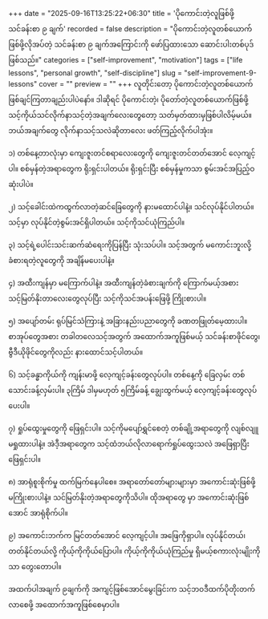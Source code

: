 +++
date = "2025-09-16T13:25:22+06:30"
title = 'ပိုကောင်းတဲ့လူဖြစ်ဖို့ သင်ခန်းစာ ၉ ချက်'
recorded = false
description = "ပိုကောင်းတဲ့လူတစ်ယောက်ဖြစ်ဖို့လိုအပ်တဲ့ သင်ခန်းစာ ၉ ချက်အကြောင်းကို ဖော်ပြထားသော ဆောင်းပါးတစ်ပုဒ်ဖြစ်သည်။"
categories = ["self-improvement", "motivation"]
tags = ["life lessons", "personal growth", "self-discipline"]
slug = "self-improvement-9-lessons"
cover = ""
preview = ""
+++
လူတိုင်းတော့ ပိုကောင်းတဲ့လူတစ်ယောက်ဖြစ်ချင်ကြတာချည်းပါပဲနော်။ ဒါဆိုရင် ပိုကောင်းတဲ့၊ ပိုတော်တဲ့လူတစ်ယောက်ဖြစ်ဖို့ သင့်ကိုယ်သင်လိုက်နာသင့်တဲ့အချက်လေးတွေတော့ သတ်မှတ်ထားမှဖြစ်ပါလိမ့်မယ်။ ဘယ်အချက်တွေ လိုက်နာသင့်သလဲဆိုတာလေး ဖတ်ကြည့်လိုက်ပါအုံး။

၁) တစ်နေ့တာလုံးမှာ ကျေးဇူးတင်စရာလေးတွေကို ကျေးဇူးတင်တတ်အောင် လေ့ကျင့်ပါ။ စစ်မှန်တဲ့အရာတွေက ရိုးရှင်းပါတယ်။
ရိုးရှင်းပြီး စစ်မှန်မှုကသာ စွမ်းအင်အပြည့်ဝဆုံးပါပဲ။

၂) သင့်ခေါင်းထဲကထွက်လာတဲ့ဆင်ခြေတွေကို နားမထောင်ပါနဲ့။ သင်လုပ်နိုင်ပါတယ်။ သင့်မှာ လုပ်နိုင်တဲ့စွမ်းအင်ရှိပါတယ်။ သင့်ကိုသင်ယုံကြည်ပါ။

၃) သင့်ရဲ့ပေါင်းသင်းဆက်ဆံရေးကိုပြန်ပြီး သုံးသပ်ပါ။ သင့်အတွက် မကောင်းဘူးလို့ခံစားရတဲ့လူတွေကို အချိန်မပေးပါနဲ့။

၄) အထီးကျန်မှာ မကြောက်ပါနဲ့။ အထီးကျန်တဲ့ခံစားချက်ကို ကြောက်မယ့်အစား သင့်မြတ်နိုးတာလေးတွေလုပ်ပြီး သင့်ကိုသင်အပန်းဖြေဖို့ ကြိုးစားပါ။

၅) အပျော်တမ်း ရုပ်မြင်သံကြားနဲ့ အခြားနည်းပညာတွေကို ခဏတဖြုတ်မေ့ထားပါ။ စာအုပ်တွေအစား တခါတလေသင့်အတွက်
အထောက်အကူဖြစ်မယ့်
သင်ခန်းစာဖိုင်တွေ၊ ဗွီဒီယိုဖိုင်တွေကိုလည်း နားထောင်သင့်ပါတယ်။

၆) သင့်ခန္ဓာကိုယ်ကို ကျန်းမာဖို့ လေ့ကျင့်ခန်းတွေလုပ်ပါ။ တစ်နေ့ကို ခြေလှမ်း တစ်သောင်းခန့်လှမ်းပါ။ ၃ကြိမ် ဒါမှမဟုတ် ၅ကြိမ်ခန့် ချွေးထွက်မယ့်
လေ့ကျင့်ခန်းတွေလုပ်ပေးပါ။

၇) ရှုပ်ထွေးမှုတွေကို ဖြေရှင်းပါ။ သင့်ကိုမပျော်ရွှင်စေတဲ့ တစ်ချို့အရာတွေကို လျစ်လျူမရှုထားပါနဲ့။
အဲဒီ့အရာတွေက သင့်ထံဘယ်လိုလာရောက်ရှုပ်ထွေးသလဲ အဖြေရှာပြီး ဖြေရှင်းပါ။

၈) အာရုံစူးစိုက်မှု ထက်မြက်နေပါစေ။ အရာတော်တော်များများမှာ အကောင်းဆုံးဖြစ်ဖို့ မကြိုးစားပါနဲ့။ သင်မြတ်နိုးတဲ့အရာတွေကိုသိပါ။
ထိုအရာတွေ
မှာ အကောင်းဆုံးဖြစ်အောင် အာရုံစိုက်ပါ။

၉) အကောင်းဘက်က မြင်တတ်အောင် လေ့ကျင့်ပါ။ အဖြေကိုရှာပါ။ လုပ်နိုင်တယ်၊ တတ်နိုင်တယ်လို့ ကိုယ့်ကိုကိုယ်ပြောပါ။
ကိုယ့်ကိုကိုယ်ယုံကြည်မှု
ရှိမယ့်စကားလုံးမျိုးကိုသာ တွေးတောပါ။

အထက်ပါအချက် ၉ချက်ကို အကျင့်ဖြစ်အောင်မွေးခြင်းက သင့်ဘဝဒီထက်ပိုတိုးတက်လာစေဖို့ အထောက်အကူဖြစ်စေမှာပါ။